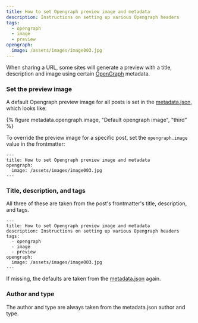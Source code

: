 ```yaml
---
title: How to set Opengraph preview image and metadata
description: Instructions on setting up various Opengraph headers
tags:
  - opengraph
  - image
  - preview
opengraph:
  image: /assets/images/image003.jpg
---
```


When sharing a URL, some sites will generate a preview with a title, description and image using certain [OpenGraph](https://ogp.me/) metadata. 

### Set the preview image

A default Opengraph preview image for all posts is set in the [metadata.json](/posts/2022-01-01-edit-the-metadata.md#opengraph), which looks like:

{% figure metadata.opengraph.image, "Default opengraph image", "third" %}


To override the preview image for a specific post, set the `opengraph.image` value in the frontmatter:

```
---
title: How to set Opengraph preview image and metadata
opengraph:
  image: /assets/images/image003.jpg
---
```

### Title, description, and tags

All three of these are taken from the post's frontmatter's title, description, and tags.  

```
---
title: How to set Opengraph preview image and metadata
description: Instructions on setting up various Opengraph headers
tags:
  - opengraph
  - image
  - preview
opengraph:
  image: /assets/images/image003.jpg
---
```

If missing, the defaults are taken from the [metadata.json](/posts/2022-01-01-edit-the-metadata.md#optional-but-useful) again. 


### Author and type

The author and type are always taken from the metadata.json author and type.  
